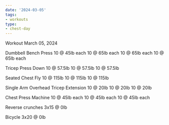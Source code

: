 ```yaml
---
date: '2024-03-05'
tags:
- workouts
type:
- chest-day
---
```


Workout March 05, 2024

Dumbbell Bench Press
10 @ 45lb each
10 @ 65lb each
10 @ 65lb each
10 @ 65lb each

Tricep Press Down
10 @ 57.5lb
10 @ 57.5lb
10 @ 57.5lb

Seated Chest Fly
10 @ 115lb
10 @ 115lb
10 @ 115lb

Single Arm Overhead Tricep Extension
10 @ 20lb
10 @ 20lb
10 @ 20lb

Chest Press Machine
10 @ 45lb each
10 @ 45lb each
10 @ 45lb each

Reverse crunches
3x15 @ 0lb

Bicycle 
3x20 @ 0lb